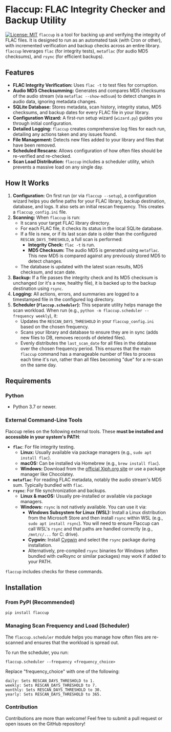 # Flaccup: FLAC Integrity Checker and Backup Utility

[![License: MIT](https://img.shields.io/badge/License-MIT-yellow.svg)](https://opensource.org/licenses/MIT) `flaccup` is a tool for backing up and verifying the integrity of FLAC files. It is designed to run as an automated task (with Cron or other), with incremented verification and backup checks across an entire library. `flaccup` leverages `flac` (for integrity tests), `metaflac` (for audio MD5 checksums), and `rsync` (for efficient backups).

## Features

* **FLAC Integrity Verification:** Uses `flac -t` to test files for corruption.
* **Audio MD5 Checksumming:** Generates and compares MD5 checksums of the audio stream (via `metaflac --show-md5sum`) to detect changes in audio data, ignoring metadata changes.
* **SQLite Database:** Stores metadata, scan history, integrity status, MD5 checksums, and backup dates for every FLAC file in your library.
* **Configuration Wizard:** A first-run setup wizard (`wizard.py`) guides you through initial configuration.
* **Detailed Logging:** `flaccup` creates comprehensive log files for each run, detailing any actions taken and any issues found.
* **File Management:** Detects new files added to your library and files that have been removed.
* **Scheduled Rescans:** Allows configuration of how often files should be re-verified and re-checked.
* **Scan Load Distribution:** `flaccup` includes a scheduler utility, which prevents a massive load on any single day.

## How It Works

1.  **Configuration:** On first run (or via `flaccup --setup`), a configuration wizard helps you define paths for your FLAC library, backup destination, database, and logs. It also sets an initial rescan frequency. This creates a `flaccup_config.ini` file.
2.  **Scanning:** When `flaccup` is run:
    * It scans your target FLAC library directory.
    * For each FLAC file, it checks its status in the local SQLite database.
    * If a file is new, or if its last scan date is older than the configured `RESCAN_DAYS_THRESHOLD`, a full scan is performed:
        * **Integrity Check:** `flac -t` is run.
        * **MD5 Checksum:** The audio MD5 is generated using `metaflac`. This new MD5 is compared against any previously stored MD5 to detect changes.
    * The database is updated with the latest scan results, MD5 checksum, and scan date.
3.  **Backup:** If a file passes the integrity check and its MD5 checksum is unchanged (or it's a new, healthy file), it is backed up to the backup destination using `rsync`.
4.  **Logging:** All actions, errors, and summaries are logged to a timestamped file in the configured log directory.
5.  **Scheduler (`Flaccup.scheduler`):** This separate utility helps manage the scan workload. When run (e.g., `python -m flaccup.scheduler --frequency weekly`), it:
    * Updates the `RESCAN_DAYS_THRESHOLD` in your `flaccup_config.ini` based on the chosen frequency.
    * Scans your library and database to ensure they are in sync (adds new files to DB, removes records of deleted files).
    * Evenly distributes the `last_scan_date` for all files in the database over the chosen frequency period. This ensures that the main `flaccup` command has a manageable number of files to process each time it's run, rather than all files becoming "due" for a re-scan on the same day.

## Requirements

### Python
* Python 3.7 or newer.

### External Command-Line Tools
Flaccup relies on the following external tools. These **must be installed and accessible in your system's PATH**:

* **`flac`**: For file integrity testing.
    * **Linux:** Usually available via package managers (e.g., `sudo apt install flac`).
    * **macOS:** Can be installed via Homebrew (e.g., `brew install flac`).
    * **Windows:** Download from the [official Xiph.org site](https://xiph.org/flac/download.html) or use a package manager like Chocolatey.
* **`metaflac`**: For reading FLAC metadata, notably the audio stream's MD5 sum. Typically bundled with `flac`.
* **`rsync`**: For file synchronization and backups.
    * **Linux & macOS:** Usually pre-installed or available via package managers.
    * **Windows:** `rsync` is not natively available. You can use it via:
        * **Windows Subsystem for Linux (WSL):** Install a Linux distribution from the Microsoft Store and then install `rsync` within WSL (e.g., `sudo apt install rsync`). You will need to ensure Flaccup can call WSL's `rsync` and that paths are handled correctly (e.g., `/mnt/c/...` for C: drive).
        * **Cygwin:** Install [Cygwin](https://www.cygwin.com/) and select the `rsync` package during installation.
        * Alternatively, pre-compiled `rsync` binaries for Windows (often bundled with cwRsync or similar packages) may work if added to your PATH.

`flaccup` includes checks for these commands.

## Installation

### From PyPI (Recommended)

`pip install flaccup`

### Managing Scan Frequency and Load (Scheduler)

The `flaccup.scheduler` module helps you manage how often files are re-scanned and ensures that the workload is spread out.

To run the scheduler, you run:

`flaccup.scheduler --frequency <frequency_choice>`

Replace "frequency_choice" with one of the following:

    daily: Sets RESCAN_DAYS_THRESHOLD to 1.
    weekly: Sets RESCAN_DAYS_THRESHOLD to 7.
    monthly: Sets RESCAN_DAYS_THRESHOLD to 30.
    yearly: Sets RESCAN_DAYS_THRESHOLD to 365.

### Contribution

Contributions are more than welcome! Feel free to submit a pull request or open issues on the GitHub repository!
